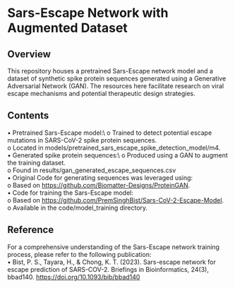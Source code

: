 # Sars-Escape Network with Augmented Dataset
## Overview
This repository houses a pretrained Sars-Escape network model and a dataset of synthetic spike protein sequences generated using a Generative Adversarial Network (GAN). The resources here facilitate research on viral escape mechanisms and potential therapeutic design strategies.
## Contents
•	Pretrained Sars-Escape model:\\
  o	Trained to detect potential escape mutations in SARS-CoV-2 spike protein sequences.  
  o	Located in models/pretrained_sars_escape_spike_detection_model/m4.  
•	Generated spike protein sequences:\\
  o	Produced using a GAN to augment the training dataset.  
  o	Found in results/gan_generated_escape_sequences.csv  
•	Original Code for generating sequences was leveraged using:  
  o	Based on https://github.com/Biomatter-Designs/ProteinGAN.  
•	Code for training the Sars-Escape model:  
  o	Based on https://github.com/PremSinghBist/Sars-CoV-2-Escape-Model.  
  o	Available in the code/model_training directory.  
## Reference
For a comprehensive understanding of the Sars-Escape network training process, please refer to the following publication:  
  •	Bist, P. S., Tayara, H., & Chong, K. T. (2023). Sars-escape network for escape prediction of SARS-COV-2. Briefings in Bioinformatics, 24(3), bbad140. https://doi.org/10.1093/bib/bbad140

